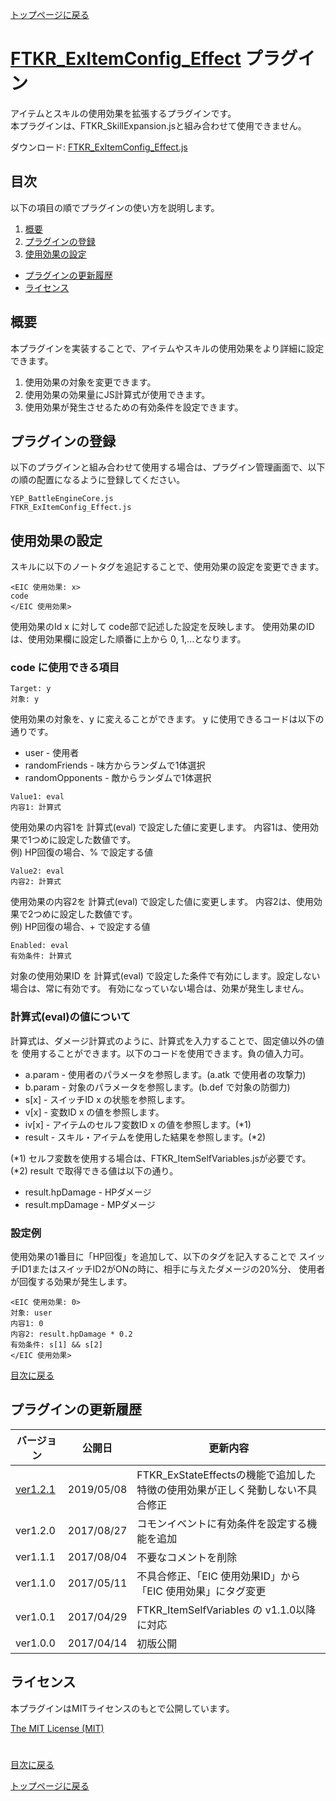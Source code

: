 [トップページに戻る](README.md)

# [FTKR_ExItemConfig_Effect](FTKR_ExItemConfig_Effect.js) プラグイン

アイテムとスキルの使用効果を拡張するプラグインです。<br>
本プラグインは、FTKR_SkillExpansion.jsと組み合わせて使用できません。

ダウンロード: [FTKR_ExItemConfig_Effect.js](https://raw.githubusercontent.com/futokoro/RPGMaker/master/FTKR_ExItemConfig_Effect.js)

## 目次

以下の項目の順でプラグインの使い方を説明します。
1. [概要](#概要)
2. [プラグインの登録](#プラグインの登録)
3. [使用効果の設定](#使用効果の設定)
* [プラグインの更新履歴](#プラグインの更新履歴)
* [ライセンス](#ライセンス)

## 概要

本プラグインを実装することで、アイテムやスキルの使用効果をより詳細に設定できます。

1. 使用効果の対象を変更できます。
2. 使用効果の効果量にJS計算式が使用できます。
3. 使用効果が発生させるための有効条件を設定できます。

## プラグインの登録

以下のプラグインと組み合わせて使用する場合は、プラグイン管理画面で、以下の順の配置になるように登録してください。
```
YEP_BattleEngineCore.js
FTKR_ExItemConfig_Effect.js
```

## 使用効果の設定
スキルに以下のノートタグを追記することで、使用効果の設定を変更できます。

```
<EIC 使用効果: x>
code
</EIC 使用効果>
```
使用効果のId x に対して code部で記述した設定を反映します。
使用効果のIDは、使用効果欄に設定した順番に上から 0, 1,...となります。

### code に使用できる項目
```
Target: y
対象: y
```
使用効果の対象を、y に変えることができます。
y に使用できるコードは以下の通りです。
* user - 使用者
* randomFriends - 味方からランダムで1体選択
* randomOpponents - 敵からランダムで1体選択

```
Value1: eval
内容1: 計算式
```
使用効果の内容1を 計算式(eval) で設定した値に変更します。
内容1は、使用効果で1つめに設定した数値です。<br>
 例) HP回復の場合、% で設定する値

```
Value2: eval
内容2: 計算式
```
使用効果の内容2を 計算式(eval) で設定した値に変更します。
内容2は、使用効果で2つめに設定した数値です。<br>
 例) HP回復の場合、+ で設定する値

```
Enabled: eval
有効条件: 計算式
```
対象の使用効果ID を 計算式(eval) で設定した条件で有効にします。設定しない場合は、常に有効です。
有効になっていない場合は、効果が発生しません。

### 計算式(eval)の値について
計算式は、ダメージ計算式のように、計算式を入力することで、固定値以外の値を
使用することができます。以下のコードを使用できます。負の値入力可。
* a.param  - 使用者のパラメータを参照します。(a.atk で使用者の攻撃力)
* b.param  - 対象のパラメータを参照します。(b.def で対象の防御力)
* s[x]     - スイッチID x の状態を参照します。
* v[x]     - 変数ID x の値を参照します。
* iv[x]    - アイテムのセルフ変数ID x の値を参照します。(*1)
* result  - スキル・アイテムを使用した結果を参照します。(*2)

(*1) セルフ変数を使用する場合は、FTKR_ItemSelfVariables.jsが必要です。<br>
(*2) result で取得できる値は以下の通り。<br>
* result.hpDamage - HPダメージ
* result.mpDamage - MPダメージ

### 設定例
使用効果の1番目に「HP回復」を追加して、以下のタグを記入することで
スイッチID1またはスイッチID2がONの時に、相手に与えたダメージの20%分、
使用者が回復する効果が発生します。
```
<EIC 使用効果: 0>
対象: user
内容1: 0
内容2: result.hpDamage * 0.2
有効条件: s[1] && s[2]
</EIC 使用効果>
```

[目次に戻る](#目次)

## プラグインの更新履歴

| バージョン | 公開日 | 更新内容 |
| --- | --- | --- |
| [ver1.2.1](FTKR_ExItemConfig_Effect.js) | 2019/05/08 | FTKR_ExStateEffectsの機能で追加した特徴の使用効果が正しく発動しない不具合修正 |
| ver1.2.0 | 2017/08/27 | コモンイベントに有効条件を設定する機能を追加 |
| ver1.1.1 | 2017/08/04 | 不要なコメントを削除 |
| ver1.1.0 | 2017/05/11 | 不具合修正、「EIC 使用効果ID」から「EIC 使用効果」にタグ変更 |
| ver1.0.1 | 2017/04/29 | FTKR_ItemSelfVariables の v1.1.0以降に対応 |
| ver1.0.0 | 2017/04/14 | 初版公開 |

## ライセンス

本プラグインはMITライセンスのもとで公開しています。

[The MIT License (MIT)](https://opensource.org/licenses/mit-license.php)

#
[目次に戻る](#目次)

[トップページに戻る](README.md)